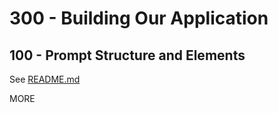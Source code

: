 # 300 - Building Our Application

## 100 - Prompt Structure and Elements

See [README.md](./100/README.md)

MORE
